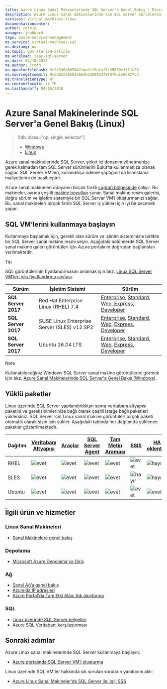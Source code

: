 ```yaml
---
title: Azure Linux Sanal Makinelerinde SQL Server'a Genel Bakış | Microsoft Docs
description: Azure Linux sanal makinelerinde tam SQL Server sürümlerini çalıştırma hakkında bilgi edinin. Tüm Linux SQL Server VM görüntülerinin ve ilgili içeriklerin doğrudan bağlantılarını alın.
services: virtual-machines-linux
documentationcenter: ''
author: rothja
manager: jhubbard
tags: azure-service-management
ms.service: virtual-machines-sql
ms.devlang: na
ms.topic: get-started-article
ms.workload: iaas-sql-server
ms.date: 04/10/2018
ms.author: jroth
ms.openlocfilehash: 9c24536d8d5647e4a2c19afa17c35050e1f11c20
ms.sourcegitcommit: 9cdd83256b82e664bd36991d78f87ea1e56827cd
ms.translationtype: HT
ms.contentlocale: tr-TR
ms.lasthandoff: 04/16/2018
---
```

# <a name="overview-of-sql-server-on-azure-virtual-machines-linux"></a>Azure Sanal Makinelerinde SQL Server'a Genel Bakış (Linux)

> [!div class="op_single_selector"]
> * [Windows](../../windows/sql/virtual-machines-windows-sql-server-iaas-overview.md)
> * [Linux](sql-server-linux-virtual-machines-overview.md)

Azure sanal makinelerinde SQL Server, şirket içi donanım yönetmenize gerek kalmadan tam SQL Server sürümlerini Bulut’ta kullanmanıza olanak sağlar. SQL Server VM’leri, kullandıkça ödeme yaptığınızda lisanslama maliyetlerini de basitleştirir.

Azure sanal makineleri dünyanın birçok farklı [coğrafi bölgesinde](https://azure.microsoft.com/regions/) çalışır. Bu makineler, ayrıca çeşitli [makine boyutları](../sizes.md) sunar. Sanal makine resim galerisi, doğru sürüm ve işletim sistemiyle bir SQL Server VM’i oluşturmanızı sağlar. Bu, sanal makineleri birçok farklı SQL Server iş yükleri için iyi bir seçenek yapar.

## <a id="create"></a> SQL VM’lerini kullanmaya başlayın

Kullanmaya başlamak için, gerekli olan sürüm ve işletim sisteminizle birlikte bir SQL Server sanal makine resmi seçin. Aşağıdaki bölümlerde SQL Server sanal makine galeri görüntüleri için Azure portalının doğrudan bağlantıları verilmektedir.

> [!TIP]
> SQL görüntülerinin fiyatlandırmasını anlamak için bkz. [Linux SQL Server VM’leri için fiyatlandırma sayfası](https://azure.microsoft.com/pricing/details/virtual-machines/linux/).

| Sürüm | İşletim Sistemi | Sürüm |
| --- | --- | --- |
| **SQL Server 2017** | Red Hat Enterprise Linux (RHEL) 7.4 |[Enterprise](https://portal.azure.com/#create/Microsoft.SQLServer2017EnterpriseonRedHatEnterpriseLinux74), [Standard](https://portal.azure.com/#create/Microsoft.SQLServer2017StandardonRedHatEnterpriseLinux74), [Web](https://portal.azure.com/#create/Microsoft.SQLServer2017WebonRedHatEnterpriseLinux74), [Express](https://portal.azure.com/#create/Microsoft.FreeSQLServerLicenseSQLServer2017ExpressonRedHatEnterpriseLinux74), [Developer](https://portal.azure.com/#create/Microsoft.FreeSQLServerLicenseSQLServer2017DeveloperonRedHatEnterpriseLinux74) |
| **SQL Server 2017** | SUSE Linux Enterprise Server (SLES) v12 SP2 |[Enterprise](https://portal.azure.com/#create/Microsoft.SQLServer2017EnterpriseonSLES12SP2), [Standard](https://portal.azure.com/#create/Microsoft.SQLServer2017StandardonSLES12SP2), [Web](https://portal.azure.com/#create/Microsoft.SQLServer2017WebonSLES12SP2), [Express](https://portal.azure.com/#create/Microsoft.FreeSQLServerLicenseSQLServer2017ExpressonSLES12SP2), [Developer](https://portal.azure.com/#create/Microsoft.FreeSQLServerLicenseSQLServer2017DeveloperonSLES12SP2) |
| **SQL Server 2017** | Ubuntu 16.04 LTS |[Enterprise](https://portal.azure.com/#create/Microsoft.SQLServer2017EnterpriseonUbuntuServer1604LTS), [Standard](https://portal.azure.com/#create/Microsoft.SQLServer2017StandardonUbuntuServer1604LTS), [Web](https://portal.azure.com/#create/Microsoft.SQLServer2017WebonUbuntuServer1604LTS), [Express](https://portal.azure.com/#create/Microsoft.FreeSQLServerLicenseSQLServer2017ExpressonUbuntuServer1604LTS), [Developer](https://portal.azure.com/#create/Microsoft.FreeSQLServerLicenseSQLServer2017DeveloperonUbuntuServer1604LTS) |

> [!NOTE]
> Kullanabileceğiniz Windows SQL Server sanal makine görüntülerini görmek için bkz. [Azure Sanal Makinelerinde SQL Server'a Genel Bakış (Windows)](../../windows/sql/virtual-machines-windows-sql-server-iaas-overview.md).

## <a id="packages"></a> Yüklü paketler

Linux üzerinde SQL Server yapılandırdıktan sonra veritabanı altyapısı paketini ve gereksinimlerinize bağlı olarak çeşitli isteğe bağlı paketleri yüklersiniz. SQL Server için Linux sanal makine görüntüleri birçok paketi otomatik olarak sizin için yükler. Aşağıdaki tabloda her dağıtımda yüklenen paketler gösterilmektedir.

| Dağıtım | [Veritabanı Altyapısı](https://docs.microsoft.com/sql/linux/sql-server-linux-setup) | [Araçlar](https://docs.microsoft.com/sql/linux/sql-server-linux-setup-tools) | [SQL Server Agent](https://docs.microsoft.com/sql/linux/sql-server-linux-setup-sql-agent) | [Tam Metin Araması](https://docs.microsoft.com/sql/linux/sql-server-linux-setup-full-text-search) | [SSIS](https://docs.microsoft.com/sql/linux/sql-server-linux-setup-ssis) | [HA eklentisi](https://docs.microsoft.com/sql/linux/sql-server-linux-business-continuity-dr) |
|---|---|---|---|---|---|---|
| RHEL | ![evet](./media/sql-server-linux-virtual-machines-overview/yes.png) | ![evet](./media/sql-server-linux-virtual-machines-overview/yes.png) | ![evet](./media/sql-server-linux-virtual-machines-overview/yes.png) | ![evet](./media/sql-server-linux-virtual-machines-overview/yes.png) | ![evet](./media/sql-server-linux-virtual-machines-overview/yes.png) | ![hayır](./media/sql-server-linux-virtual-machines-overview/no.png) |
| SLES | ![evet](./media/sql-server-linux-virtual-machines-overview/yes.png) | ![evet](./media/sql-server-linux-virtual-machines-overview/yes.png) | ![evet](./media/sql-server-linux-virtual-machines-overview/yes.png) | ![evet](./media/sql-server-linux-virtual-machines-overview/yes.png) | ![hayır](./media/sql-server-linux-virtual-machines-overview/no.png) | ![hayır](./media/sql-server-linux-virtual-machines-overview/no.png) |
| Ubuntu | ![evet](./media/sql-server-linux-virtual-machines-overview/yes.png) | ![evet](./media/sql-server-linux-virtual-machines-overview/yes.png) | ![evet](./media/sql-server-linux-virtual-machines-overview/yes.png) | ![evet](./media/sql-server-linux-virtual-machines-overview/yes.png) | ![evet](./media/sql-server-linux-virtual-machines-overview/yes.png) | ![evet](./media/sql-server-linux-virtual-machines-overview/yes.png) |

## <a name="related-products-and-services"></a>İlgili ürün ve hizmetler

### <a name="linux-virtual-machines"></a>Linux Sanal Makineleri

* [Sanal Makinelere genel bakış](../overview.md)

### <a name="storage"></a>Depolama

* [Microsoft Azure Depolama'ya Giriş](../../../storage/common/storage-introduction.md)

### <a name="networking"></a>Ağ

* [Sanal Ağ’a genel bakış](../../../virtual-network/virtual-networks-overview.md)
* [Azure’da IP adresleri](../../../virtual-network/virtual-network-ip-addresses-overview-arm.md)
* [Azure Portal'da Tam Etki Alanı Adı oluşturma](../portal-create-fqdn.md)

### <a name="sql"></a>SQL

* [Linux üzerinde SQL Server belgeleri](https://docs.microsoft.com/sql/linux)
* [Azure SQL Veritabanı karşılaştırması](../../../sql-database/sql-database-paas-vs-sql-server-iaas.md)

## <a name="next-steps"></a>Sonraki adımlar

Azure Linux sanal makinelerinde SQL Server kullanmaya başlayın:

* [Azure portalında SQL Server VM’i oluşturma](provision-sql-server-linux-virtual-machine.md)

Linux üzerinde SQL VM'ler hakkında sık sorulan soruların yanıtlarını alın:

* [Azure Linux Sanal Makineler’de SQL Server ile ilgili SSS](sql-server-linux-faq.md)
